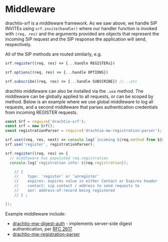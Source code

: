 # Middleware

drachtio-srf is a middleware framework.  As we saw above, we handle SIP INVITEs using `srf.invite(handler)` where our handler function is invoked with `(req, res)` and the arguments provided are objects that represent the incoming SIP request and the SIP response the application will send, respectively.  

All of the SIP methods are routed similarly, e.g.
```js
srf.register((req, res) => {...handle REGISTERs})

srf.options((req, res) => {...handle OPTIONS})

srf.subscribe((req, res) => {...handle SUBSCRIBE}) //...etc
```

drachtio middleware can also be installed via the `.use` method.  The middleware can be globally applied to all requests, or can be scoped by method.  Below is an example where we use global middleware to log all requests, and a second middleware that parses authentication credentials from incoming REGISTER requests.
```js
const Srf = require('drachtio-srf');
const srf = new Srf();
const registrationParser = require('drachtio-mw-registration-parser');

srf.use((req, res, next) => console.log(`incoming ${req.method from ${req.source_address}}`));
srf.use('register', registrationParser);

srf.register((req, res) => {
  // middleware has populated req.registration
  console.log(`registration info: ${req.registration});

    // {
    //    type: 'register' or 'unregister'
    //    expires: expires value in either Contact or Expires header
    //    contact: sip contact / address to send requests to
    //    aor: address-of-record being registered
    // } ;

});
```
Example middleware include:
* [drachtio-mw-digest-auth](https://www.npmjs.com/package/drachtio-mw-digest-auth) - implements server-side digest authentication, per [RFC 2617](https://www.ietf.org/rfc/rfc2617.txt)
* [drachtio-mw-registration-parser](https://www.npmjs.com/package/drachtio-mw-registration-parser)
